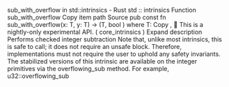 sub_with_overflow in std::intrinsics - Rust
std
::
intrinsics
Function
sub_with_overflow
Copy item path
Source
pub const fn sub_with_overflow<T>(x: T, y: T) -> (T,
bool
)
where
    T:
Copy
,
🔬
This is a nightly-only experimental API. (
core_intrinsics
)
Expand description
Performs checked integer subtraction
Note that, unlike most intrinsics, this is safe to call;
it does not require an
unsafe
block.
Therefore, implementations must not require the user to uphold
any safety invariants.
The stabilized versions of this intrinsic are available on the integer
primitives via the
overflowing_sub
method. For example,
u32::overflowing_sub